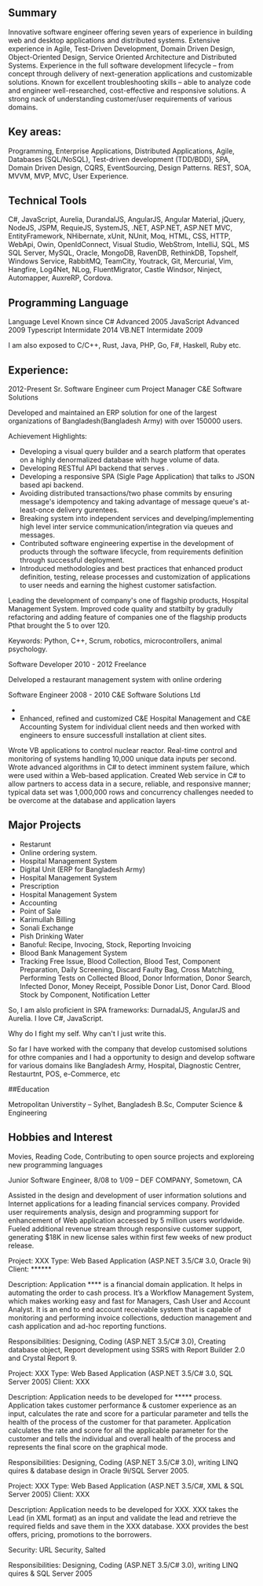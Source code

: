 ## Summary
Innovative software engineer offering seven years of experience in building web and desktop applications and distributed systems. Extensive experience in Agile, Test-Driven Development, Domain Driven Design, Object-Oriented Design, Service Oriented Architecture and Distributed Systems.
Experience in the full software development lifecycle – from concept through delivery of next-generation applications and customizable solutions.
Known for excellent troubleshooting skills – able to analyze code and engineer well-researched, cost-effective and responsive solutions.
 A strong nack of understanding customer/user requirements of various domains.

## Key areas:
Programming, Enterprise Applications, Distributed Applications, Agile, Databases (SQL/NoSQL), Test-driven development (TDD/BDD), SPA, Domain Driven Design, CQRS, EventSourcing, Design Patterns. REST, SOA, MVVM, MVP, MVC, User Experience.

## Technical Tools

C#, JavaScript, Aurelia, DurandalJS, AngularJS, Angular Material, jQuery, NodeJS, JSPM, RequieJS, SystemJS, .NET, ASP.NET, ASP.NET MVC, EntityFramework, NHibernate, xUnit, NUnit, Moq, HTML, CSS, HTTP, WebApi, Owin, OpenIdConnect, Visual Studio, WebStrom, IntelliJ, SQL, MS SQL Server, MySQL, Oracle, MongoDB, RavenDB, RethinkDB,  Topshelf, Windows Service, RabbitMQ, TeamCity, Youtrack, Git, Mercurial, Vim, Hangfire, Log4Net, NLog, FluentMigrator, Castle Windsor, Ninject, Automapper, AuxreRP, Cordova.

## Programming Language

  Language    Level           Known since
  C#          Advanced        2005
  JavaScript  Advanced        2009
  Typescript  Intermidate     2014
  VB.NET      Intermidate     2009

I am also exposed to C/C++, Rust, Java, PHP, Go, F#, Haskell, Ruby etc.

## Experience:

2012-Present
Sr. Software Engineer cum Project Manager
C&E Software Solutions

Developed and maintained an ERP solution for one of the largest organizations of Bangladesh(Bangladesh Army) with over 150000 users.

Achievement Highlights:
- Developing a visual query builder and a search platform that operates on a highly denormalized database with huge volume of data.
- Developing RESTful API backend that serves .
- Developing a responsive SPA (Sigle Page Application) that talks to JSON based api backend. 
- Avoiding distributed transactions/two phase commits by ensuring message's idempotency and taking advantage of message queue's at-least-once delivery gurentees.
- Breaking system into independent services and develping/implementing high level inter service communication/integration via queues and messages. 
- Contributed software engineering expertise in the development of products through the software lifecycle, from requirements definition through successful deployment.
- Introduced methodologies and best practices that enhanced product definition, testing, release processes and customization of applications to user needs and earning the highest customer satisfaction.

Leading the development of company's one of flagship products, Hospital Management System.
Improved code quality and statbilty by gradully refactoring and adding feature of companies one of the flagship products Pthat brought the 5 to over 120.


Keywords: 
Python, C++, Scrum, robotics, microcontrollers, animal psychology.

Software Developer
2010 - 2012
Freelance

Delveloped a restaurant management system with online ordering 

Software Engineer
2008 - 2010
C&E Software Solutions Ltd
 
-  
- Enhanced, refined and customized C&E Hospital Management and C&E Accounting System for individual client needs and then worked with engineers to ensure successfull installation at client sites.

Wrote VB applications to control nuclear reactor. Real-time control and monitoring of systems handling 10,000 unique data inputs per second.
Wrote advanced algorithms in C# to detect imminent system failure, which were used within a Web-based application.
Created Web service in C# to allow partners to access data in a secure, reliable, and responsive manner; typical data set was 1,000,000 rows and concurrency challenges needed to be overcome at the database and application layers

## Major Projects

- Restarunt 
- Online ordering system.
- Hospital Management System
- Digital Unit (ERP for Bangladesh Army)
- Hospital Management System
- Prescription
- Hospital Management System
- Accounting
- Point of Sale
- Karimullah Billing
- Sonali Exchange
- Pish Drinking Water
- Banoful: Recipe, Invocing, Stock, Reporting
  Invoicing
- Blood Bank Management System
- Tracking Free Issue,  Blood Collection, Blood Test, Component Preparation, Daily Screening,  Discard Faulty Bag, Cross Matching, Performing Tests on Collected Blood,  Donor Information, Donor Search, Infected Donor, Money Receipt, Possible Donor List, Donor Card.  Blood Stock by Component, Notification Letter


So, I am alslo proficient in SPA frameworks: DurnadalJS, AngularJS and Aurelia.
I love C#, JavaScript.

Why do I fight my self. Why can't I just write this.

So far I have worked with the company that develop customised solutions for othre companies and I had a opportunity to design and develop software for various domains like Bangladesh Army, Hospital, Diagnostic Centrer, Restaurtnt, POS, e-Commerce, etc


##Education

Metropolitan Universtity – Sylhet, Bangladesh
B.Sc, Computer Science & Engineering


## Hobbies and Interest
Movies, Reading Code, Contributing to open source projects and exploreing new programming languages


Junior Software Engineer, 8/08 to 1/09 – DEF COMPANY, Sometown, CA

Assisted in the design and development of user information solutions and Internet applications for a leading financial services company. 
Provided user requirements analysis, design and programming support for enhancement of Web application accessed by 5 million users worldwide.
Fueled additional revenue stream through responsive customer support, generating $18K in new license sales within first few weeks of new product release.

Project: XXX
Type: Web Based Application (ASP.NET 3.5/C# 3.0, Oracle 9i)
Client: ******

Description: Application **** is a financial domain application. It helps in automating the order to cash process. It’s a Workflow Management System, which makes working easy and fast for Managers, Cash User and Account Analyst. It is an end to end account receivable system that is capable of monitoring and performing invoice collections, deduction management and cash application and ad-hoc reporting functions.

Responsibilities: Designing, Coding (ASP.NET 3.5/C# 3.0), Creating database object, Report development using SSRS with Report Builder 2.0 and Crystal Report 9.

Project: XXX
Type: Web Based Application (ASP.NET 3.5/C# 3.0, SQL Server 2005)
Client: XXX

Description: Application needs to be developed for ***** process. Application takes customer performance & customer experience as an input, calculates the rate and score for a particular parameter and tells the health of the process of the customer for that parameter. Application calculates the rate and score for all the applicable parameter for the customer and tells the individual and overall health of the process and represents the final score on the graphical mode.

Responsibilities: Designing, Coding (ASP.NET 3.5/C# 3.0), writing LINQ quires & database design in Oracle 9i/SQL Server 2005.

Project: XXX
Type: Web Based Application (ASP.NET 3.5/C#, XML & SQL Server 2005)
Client: XXX

Description: Application needs to be developed for XXX. XXX takes the Lead (in XML format) as an input and validate the lead and retrieve the required fields and save them in the XXX database. XXX provides the best offers, pricing, promotions to the borrowers.

Security: URL Security, Salted

Responsibilities: Designing, Coding (ASP.NET 3.5/C# 3.0), writing LINQ quires & SQL Server 2005
